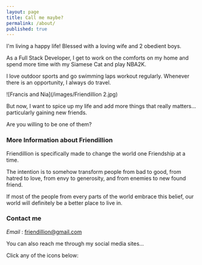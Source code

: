 ```yaml
---
layout: page
title: Call me maybe?
permalink: /about/
published: true
---
```


I'm living a happy life! Blessed with a loving wife and 2 obedient boys. 

As a Full Stack Developer, I get to work on the comforts on my home and spend more time with my Siamese Cat and play NBA2K.

I love outdoor sports and go swimming laps workout regularly. Whenever there is an opportunity, I always do travel.



![Francis and Nia](/images/Friendillion 2.jpg)  




But now, I want to spice up my life and add more things that really matters... particularly gaining new friends.

Are you willing to be one of them?


### More Information about Friendillion  


Friendillion is specifically made to change the world one Friendship at a time. 

The intention is to somehow transform people from bad to good, from hatred to love, from envy to generosity, and from enemies to new found friend. 

If most of the people from every parts of the world embrace this belief, our world will definitely be a better place to live in.

### Contact me


_Email_ : [friendillion@gmail.com](mailto:friendillion@gmail.com)

You can also reach me through my social media sites...  

Click any of the icons below:  